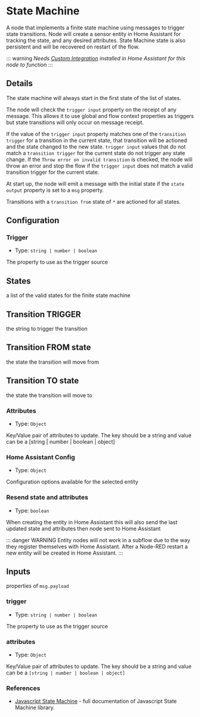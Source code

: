 # State Machine

A node that implements a finite state machine using messages to trigger state transitions. Node will create a sensor entity in Home Assistant for tracking the state, and any desired attributes. State Machine state is also persistent and will be recovered on restart of the flow.

::: warning
_Needs [Custom Integration](https://github.com/zachowj/hass-node-red) installed
in Home Assistant for this node to function_
:::

## Details

The state machine will always start in the first state of the list of states.

The node will check the `trigger input` property on the receipt of any message. This allows it to use global and flow context properties as triggers but state transitions will only occur on message receipt.

If the value of the `trigger input` property matches one of the `transition trigger` for a transition in the current state, that transition will be actioned and the state changed to the new state. `trigger input` values that do not match a `transition trigger` for the current state do not trigger any state change. If the `Throw error on invalid transition` is checked, the node will throw an error and stop the flow if the `trigger input` does not match a valid transition trigger for the current state.

At start up, the node will emit a message with the initial state if the `state output` property is set to a `msg` property.

Transitions with a `transition from` state of `*` are actioned for all states.

## Configuration

### Trigger <Badge text="required"/>

- Type: `string | number | boolean`

The property to use as the trigger source

## States <Badge text="required"/>

a list of the valid states for the finite state machine

## Transition TRIGGER

the string to trigger the transition

## Transition FROM state

the state the transition will move from

## Transition TO state

the state the transition will move to

### Attributes

- Type: `Object`

Key/Value pair of attributes to update. The key should be a string and value can be a [string | number | boolean | object]

### Home Assistant Config

- Type: `Object`

Configuration options available for the selected entity

### Resend state and attributes

- Type: `boolean`

When creating the entity in Home Assistant this will also send the last updated state and attributes then node sent to Home Assistant

::: danger WARNING
Entity nodes will not work in a subflow due to the way they register themselves
with Home Assistant. After a Node-RED restart a new entity will be created in
Home Assistant.
:::

## Inputs

properties of `msg.payload`

### trigger

- Type: `string | number | boolean`

The property to use as the trigger source

### attributes

- Type: `Object`

Key/Value pair of attributes to update. The key should be a string and value can be a `[string | number | boolean | object]`

<!-- TODO: outputs -->

### References

- [Javascript State Machine](https://www.npmjs.com/package/javascript-state-machine) - full documentation of Javascript State Machine library.
